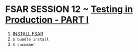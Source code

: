 # FSAR SESSION 12 ~ [Testing in Production - PART I](https://fullstackautomationwithruby.com/Testing-in-Production-PART-I)

1. [INSTALL FSAR](https://fullstackautomationwithruby.com/install)
2. `$ bundle install`
3. `$ cucumber`